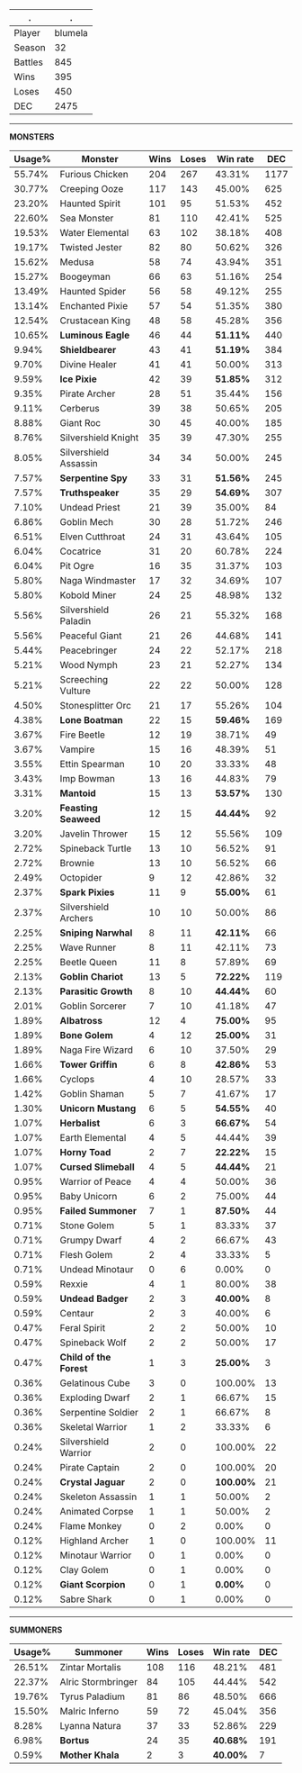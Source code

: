 .|.
|-|-
Player|blumela
Season|32
Battles|845
Wins|395
Loses|450
DEC|2475

---
**MONSTERS**

Usage%|Monster|Wins|Loses|Win rate|DEC|
-|-|-|-|-|-|
55.74%|Furious Chicken|204|267|43.31%|1177|
30.77%|Creeping Ooze|117|143|45.00%|625|
23.20%|Haunted Spirit|101|95|51.53%|452|
22.60%|Sea Monster|81|110|42.41%|525|
19.53%|Water Elemental|63|102|38.18%|408|
19.17%|Twisted Jester|82|80|50.62%|326|
15.62%|Medusa|58|74|43.94%|351|
15.27%|Boogeyman|66|63|51.16%|254|
13.49%|Haunted Spider|56|58|49.12%|255|
13.14%|Enchanted Pixie|57|54|51.35%|380|
12.54%|Crustacean King|48|58|45.28%|356|
10.65%|**Luminous Eagle**|46|44|**51.11%**|440|
9.94%|**Shieldbearer**|43|41|**51.19%**|384|
9.70%|Divine Healer|41|41|50.00%|313|
9.59%|**Ice Pixie**|42|39|**51.85%**|312|
9.35%|Pirate Archer|28|51|35.44%|156|
9.11%|Cerberus|39|38|50.65%|205|
8.88%|Giant Roc|30|45|40.00%|185|
8.76%|Silvershield Knight|35|39|47.30%|255|
8.05%|Silvershield Assassin|34|34|50.00%|245|
7.57%|**Serpentine Spy**|33|31|**51.56%**|245|
7.57%|**Truthspeaker**|35|29|**54.69%**|307|
7.10%|Undead Priest|21|39|35.00%|84|
6.86%|Goblin Mech|30|28|51.72%|246|
6.51%|Elven Cutthroat|24|31|43.64%|105|
6.04%|Cocatrice|31|20|60.78%|224|
6.04%|Pit Ogre|16|35|31.37%|103|
5.80%|Naga Windmaster|17|32|34.69%|107|
5.80%|Kobold Miner|24|25|48.98%|132|
5.56%|Silvershield Paladin|26|21|55.32%|168|
5.56%|Peaceful Giant|21|26|44.68%|141|
5.44%|Peacebringer|24|22|52.17%|218|
5.21%|Wood Nymph|23|21|52.27%|134|
5.21%|Screeching Vulture|22|22|50.00%|128|
4.50%|Stonesplitter Orc|21|17|55.26%|104|
4.38%|**Lone Boatman**|22|15|**59.46%**|169|
3.67%|Fire Beetle|12|19|38.71%|49|
3.67%|Vampire|15|16|48.39%|51|
3.55%|Ettin Spearman|10|20|33.33%|48|
3.43%|Imp Bowman|13|16|44.83%|79|
3.31%|**Mantoid**|15|13|**53.57%**|130|
3.20%|**Feasting Seaweed**|12|15|**44.44%**|92|
3.20%|Javelin Thrower|15|12|55.56%|109|
2.72%|Spineback Turtle|13|10|56.52%|91|
2.72%|Brownie|13|10|56.52%|66|
2.49%|Octopider|9|12|42.86%|32|
2.37%|**Spark Pixies**|11|9|**55.00%**|61|
2.37%|Silvershield Archers|10|10|50.00%|86|
2.25%|**Sniping Narwhal**|8|11|**42.11%**|66|
2.25%|Wave Runner|8|11|42.11%|73|
2.25%|Beetle Queen|11|8|57.89%|69|
2.13%|**Goblin Chariot**|13|5|**72.22%**|119|
2.13%|**Parasitic Growth**|8|10|**44.44%**|60|
2.01%|Goblin Sorcerer|7|10|41.18%|47|
1.89%|**Albatross**|12|4|**75.00%**|95|
1.89%|**Bone Golem**|4|12|**25.00%**|31|
1.89%|Naga Fire Wizard|6|10|37.50%|29|
1.66%|**Tower Griffin**|6|8|**42.86%**|53|
1.66%|Cyclops|4|10|28.57%|33|
1.42%|Goblin Shaman|5|7|41.67%|17|
1.30%|**Unicorn Mustang**|6|5|**54.55%**|40|
1.07%|**Herbalist**|6|3|**66.67%**|54|
1.07%|Earth Elemental|4|5|44.44%|39|
1.07%|**Horny Toad**|2|7|**22.22%**|15|
1.07%|**Cursed Slimeball**|4|5|**44.44%**|21|
0.95%|Warrior of Peace|4|4|50.00%|36|
0.95%|Baby Unicorn|6|2|75.00%|44|
0.95%|**Failed Summoner**|7|1|**87.50%**|44|
0.71%|Stone Golem|5|1|83.33%|37|
0.71%|Grumpy Dwarf|4|2|66.67%|43|
0.71%|Flesh Golem|2|4|33.33%|5|
0.71%|Undead Minotaur|0|6|0.00%|0|
0.59%|Rexxie|4|1|80.00%|38|
0.59%|**Undead Badger**|2|3|**40.00%**|8|
0.59%|Centaur|2|3|40.00%|6|
0.47%|Feral Spirit|2|2|50.00%|10|
0.47%|Spineback Wolf|2|2|50.00%|17|
0.47%|**Child of the Forest**|1|3|**25.00%**|3|
0.36%|Gelatinous Cube|3|0|100.00%|13|
0.36%|Exploding Dwarf|2|1|66.67%|15|
0.36%|Serpentine Soldier|2|1|66.67%|8|
0.36%|Skeletal Warrior|1|2|33.33%|6|
0.24%|Silvershield Warrior|2|0|100.00%|22|
0.24%|Pirate Captain|2|0|100.00%|20|
0.24%|**Crystal Jaguar**|2|0|**100.00%**|21|
0.24%|Skeleton Assassin|1|1|50.00%|2|
0.24%|Animated Corpse|1|1|50.00%|2|
0.24%|Flame Monkey|0|2|0.00%|0|
0.12%|Highland Archer|1|0|100.00%|11|
0.12%|Minotaur Warrior|0|1|0.00%|0|
0.12%|Clay Golem|0|1|0.00%|0|
0.12%|**Giant Scorpion**|0|1|**0.00%**|0|
0.12%|Sabre Shark|0|1|0.00%|0|

---
**SUMMONERS**

Usage%|Summoner|Wins|Loses|Win rate|DEC|
-|-|-|-|-|-|
26.51%|Zintar Mortalis|108|116|48.21%|481|
22.37%|Alric Stormbringer|84|105|44.44%|542|
19.76%|Tyrus Paladium|81|86|48.50%|666|
15.50%|Malric Inferno|59|72|45.04%|356|
8.28%|Lyanna Natura|37|33|52.86%|229|
6.98%|**Bortus**|24|35|**40.68%**|191|
0.59%|**Mother Khala**|2|3|**40.00%**|7|
